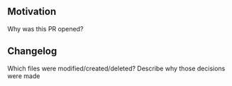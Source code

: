 ## Motivation

Why was this PR opened?

## Changelog

Which files were modified/created/deleted? Describe why those decisions were made

